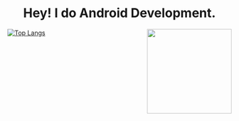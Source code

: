 <h1 align="center">Hey! I do Android Development.</h1>

<img align="right" src="https://user-images.githubusercontent.com/77107077/196487998-2b996735-3a98-4dd1-b19a-200efd917863.gif" style="width: 190px;"></img>

[![Top Langs](https://github-readme-stats.vercel.app/api/top-langs/?username=DevZillion&langs_count=8&layout=compact)](https://github.com/anuraghazra/github-readme-stats)
